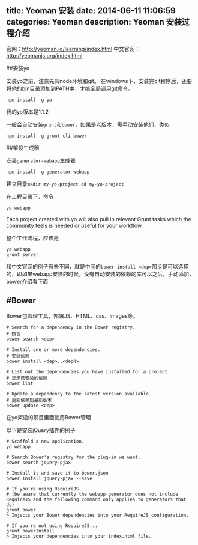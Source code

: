 title: Yeoman 安装
date: 2014-06-11 11:06:59
categories: Yeoman
description: Yeoman 安装过程介绍
---


官网：http://yeoman.io/learning/index.html
中文官网：http://yeomanjs.org/index.html

##安装yo

安装yo之前，注意先有node环境和git。
在windows下，安装完git程序后，还要将他的bin目录添加到PATH中，才能全局调用git命令。

```
npm install -g yo
```
我的yo版本是1.1.2

一般会自动安装`grunt`和`bower`，如果是老版本，需手动安装他们，类似

```
npm install -g grunt-cli bower
```

##架设生成器

安装`generator-webapp`生成器

```
npm install -g generator-webapp
```

建立目录`mkdir my-yo-project cd my-yo-project`

在工程目录下，命令

```
yo webapp
```

Each project created with yo will also pull in relevant Grunt tasks which the community feels is needed or useful for your workflow.

整个工作流程，应该是
```
yo webapp
grunt server
```
和中文官网的例子有些不同，就是中间的`bower install <dep>`那步是可以选择的，即如果webapp安装的时候，没有自动安装的依赖的库可以之后，手动添加，bower介绍看下面

#Bower
---
Bower包管理工具，部署JS、HTML、css、images等。

```
# Search for a dependency in the Bower registry.
# 搜包
bower search <dep>

# Install one or more dependencies.
# 安装依赖
bower install <dep>..<depN>

# List out the dependencies you have installed for a project.
# 显示已安装的依赖
bower list

# Update a dependency to the latest version available.
# 更新依赖到最新版本
bower update <dep>

```

在yo架设的项目里面使用Bower管理

以下是安装jQuery插件的例子

```
# Scaffold a new application.
yo webapp

# Search Bower's registry for the plug-in we want.
bower search jquery-pjax

# Install it and save it to bower.json
bower install jquery-pjax --save

# If you're using RequireJS...
# (be aware that currently the webapp generator does not include RequireJS and the following command only applies to generators that do)
grunt bower
> Injects your Bower dependencies into your RequireJS configuration.

# If you're not using RequireJS...
grunt bowerInstall
> Injects your dependencies into your index.html file.
```


